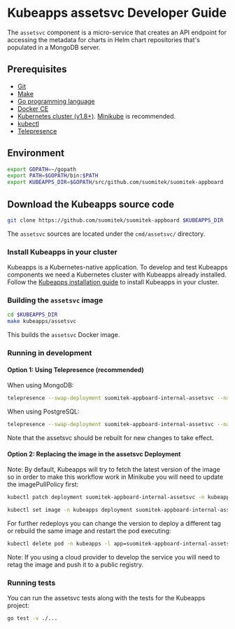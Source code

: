 # Kubeapps assetsvc Developer Guide

The `assetsvc` component is a micro-service that creates an API endpoint for accessing the metadata for charts in Helm chart repositories that's populated in a MongoDB server.

## Prerequisites

- [Git](https://git-scm.com/)
- [Make](https://www.gnu.org/software/make/)
- [Go programming language](https://golang.org/dl/)
- [Docker CE](https://www.docker.com/community-edition)
- [Kubernetes cluster (v1.8+)](https://kubernetes.io/docs/setup/pick-right-solution/). [Minikube](https://github.com/kubernetes/minikbue) is recommended.
- [kubectl](https://kubernetes.io/docs/tasks/tools/install-kubectl/)
- [Telepresence](https://telepresence.io)

## Environment

```bash
export GOPATH=~/gopath
export PATH=$GOPATH/bin:$PATH
export KUBEAPPS_DIR=$GOPATH/src/github.com/suomitek/suomitek-appboard
```

## Download the Kubeapps source code

```bash
git clone https://github.com/suomitek/suomitek-appboard $KUBEAPPS_DIR
```

The `assetsvc` sources are located under the `cmd/assetsvc/` directory.

### Install Kubeapps in your cluster

Kubeapps is a Kubernetes-native application. To develop and test Kubeapps components we need a Kubernetes cluster with Kubeapps already installed. Follow the [Kubeapps installation guide](../../chart/kubeapps/README.md) to install Kubeapps in your cluster.

### Building the `assetsvc` image

```bash
cd $KUBEAPPS_DIR
make kubeapps/assetsvc
```

This builds the `assetsvc` Docker image.

### Running in development

#### Option 1: Using Telepresence (recommended)

When using MongoDB:

```bash
telepresence --swap-deployment suomitek-appboard-internal-assetsvc --namespace kubeapps --expose 8080:8080 --docker-run --rm -ti kubeapps/assetsvc /assetsvc --database-user=root --database-url=kubeapps-mongodb --database-type=mongodb --database-name=charts
```

When using PostgreSQL:

```bash
telepresence --swap-deployment suomitek-appboard-internal-assetsvc --namespace kubeapps --expose 8080:8080 --docker-run --rm -ti kubeapps/assetsvc /assetsvc --database-user=postgres --database-url=kubeapps-postgresql:5432 --database-type=postgresql --database-name=assets
```

Note that the assetsvc should be rebuilt for new changes to take effect.

#### Option 2: Replacing the image in the assetsvc Deployment

Note: By default, Kubeapps will try to fetch the latest version of the image so in order to make this workflow work in Minikube you will need to update the imagePullPolicy first:

```bash
kubectl patch deployment suomitek-appboard-internal-assetsvc -n kubeapps --type=json -p='[{"op": "replace", "path": "/spec/template/spec/containers/0/imagePullPolicy", "value": "IfNotPresent"}]'
```

```bash
kubectl set image -n kubeapps deployment suomitek-appboard-internal-assetsvc assetsvc=kubeapps/assetsvc:latest
```

For further redeploys you can change the version to deploy a different tag or rebuild the same image and restart the pod executing:

```bash
kubectl delete pod -n kubeapps -l app=suomitek-appboard-internal-assetsvc
```

Note: If you using a cloud provider to develop the service you will need to retag the image and push it to a public registry.

### Running tests

You can run the assetsvc tests along with the tests for the Kubeapps project:

```bash
go test -v ./...
```
